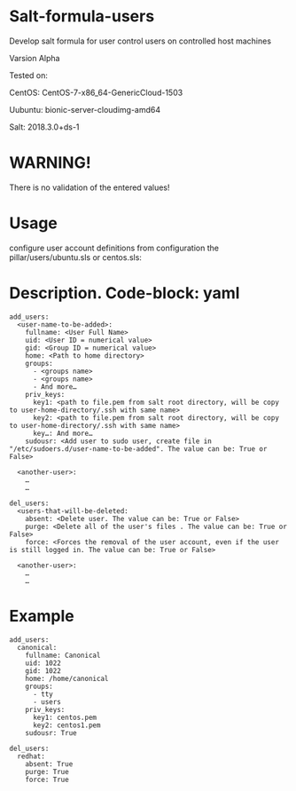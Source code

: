 # Salt-formula-users
Develop salt formula for user control users on controlled host machines

Varsion Alpha

Tested on:

CentOS: CentOS-7-x86_64-GenericCloud-1503

Uubuntu: bionic-server-cloudimg-amd64

Salt: 2018.3.0+ds-1


WARNING!
========
There is no validation of the entered values!

Usage
=======
configure user account definitions from configuration the pillar/users/ubuntu.sls or centos.sls:


Description. Code-block: yaml
================
```
add_users:
  <user-name-to-be-added>:
    fullname: <User Full Name>
    uid: <User ID = numerical value>
    gid: <Group ID = numerical value>
    home: <Path to home directory>
    groups:
      - <groups name>
      - <groups name>
      - And more…
    priv_keys:
      key1: <path to file.pem from salt root directory, will be copy to user-home-directory/.ssh with same name>
      key2: <path to file.pem from salt root directory, will be copy to user-home-directory/.ssh with same name>
      key…: And more…
    sudousr: <Add user to sudo user, create file in "/etc/sudoers.d/user-name-to-be-added". The value can be: True or False>

  <another-user>:
    …
    …

del_users:
  <users-that-will-be-deleted:
    absent: <Delete user. The value can be: True or False>
    purge: <Delete all of the user's files . The value can be: True or False>
    force: <Forces the removal of the user account, even if the user is still logged in. The value can be: True or False>

  <another-user>:
    …
    …
```

Example
=======
```
add_users:
  canonical:
    fullname: Canonical
    uid: 1022
    gid: 1022
    home: /home/canonical
    groups:
      - tty
      - users
    priv_keys:
      key1: centos.pem
      key2: centos1.pem
    sudousr: True

del_users:
  redhat:
    absent: True
    purge: True
    force: True
```
